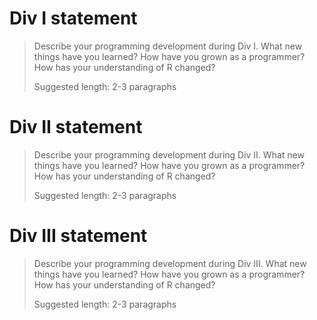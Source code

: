 # Div I statement

> Describe your programming development during Div I. What new things have you learned? How have you grown as a programmer? How has your understanding of R changed? 
>
> Suggested length: 2-3 paragraphs

# Div II statement

> Describe your programming development during Div II. What new things have you learned? How have you grown as a programmer? How has your understanding of R changed? 
>
> Suggested length: 2-3 paragraphs

# Div III statement

> Describe your programming development during Div III. What new things have you learned? How have you grown as a programmer? How has your understanding of R changed? 
>
> Suggested length: 2-3 paragraphs